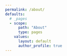 ```yaml
---
permalink: /about/
defaults:
  # _pages
  - scope:
      path: "About"
      type: pages
    values:
      layout: default
      author_profile: true
---
```

